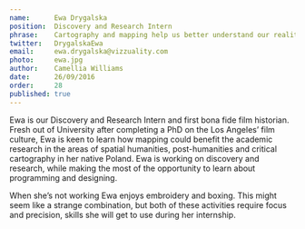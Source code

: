 ```yaml
---
name:      Ewa Drygalska   
position:  Discovery and Research Intern 
phrase:    Cartography and mapping help us better understand our reality 
twitter:   DrygalskaEwa 	
email:     ewa.drygalska@vizzuality.com 
photo:     ewa.jpg 
author:    Camellia Williams 
date:      26/09/2016 
order:     28 
published: true
---
```

Ewa is our Discovery and Research Intern and first bona fide film historian. Fresh out of University after completing a PhD on the Los Angeles’ film culture, Ewa is keen to learn how mapping could benefit the academic research in the areas of spatial humanities, post-humanities and critical cartography in her native Poland. Ewa is working on discovery and research, while making the most of the opportunity to learn about programming and designing. 

When she’s not working Ewa enjoys embroidery and boxing. This might seem like a strange combination, but both of these activities require focus and precision, skills she will get to use during her internship. 